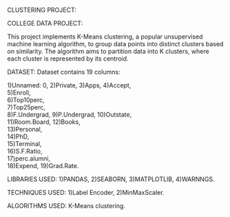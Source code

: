 CLUSTERING PROJECT:

COLLEGE DATA PROJECT:

 This project implements K-Means clustering, a popular unsupervised machine learning algorithm, to group data points into distinct clusters based on similarity. The algorithm aims to partition data into K clusters, where each cluster is represented by its centroid.

 DATASET:
 Dataset contains 19 columns:
 
 1)Unnamed: 0,
 2)Private,
 3)Apps,
 4)Accept,	
 5)Enroll,	
 6)Top10perc,	
 7)Top25perc,	
 8)F.Undergrad,	
 9)P.Undergrad,	
 10)Outstate,	
 11)Room.Board,	
 12)Books,	
 13)Personal,	
 14)PhD,	
 15)Terminal,	
 16)S.F.Ratio,	
 17)perc.alumni,	
 18)Expend,	
 19)Grad.Rate.




 LIBRARIES USED:
 1)PANDAS,
 2)SEABORN,
 3)MATPLOTLIB,
 4)WARNNGS.

 TECHNIQUES USED:
 1)Label Encoder,
 2)MinMaxScaler.

 ALGORITHMS USED:
 K-Means clustering.


